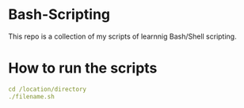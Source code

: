 # Bash-Scripting 

This repo is a collection of my scripts of learnnig Bash/Shell scripting.

# How to run the scripts

```yaml
cd /location/directory
./filename.sh
```
